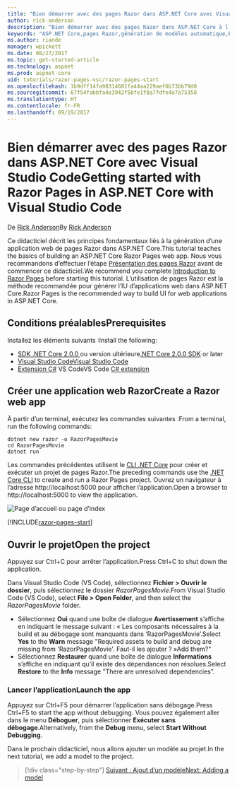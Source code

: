 ```yaml
---
title: "Bien démarrer avec des pages Razor dans ASP.NET Core avec Visual Studio Code"
author: rick-anderson
description: "Bien démarrer avec des pages Razor dans ASP.NET Core à l’aide de Visual Studio Code"
keywords: "ASP.NET Core,pages Razor,génération de modèles automatique,Entity Framework Core,EF,EF Core,base de données,mac,macOS,Visual Studio Code,Code"
ms.author: riande
manager: wpickett
ms.date: 08/27/2017
ms.topic: get-started-article
ms.technology: aspnet
ms.prod: aspnet-core
uid: tutorials/razor-pages-vsc/razor-pages-start
ms.openlocfilehash: 1b9dff14fa98314601fa44aa229aef6b73bb79d0
ms.sourcegitcommit: 67f54fabbfa4e3942f5bfe1f8a7fdfe4a7a75358
ms.translationtype: HT
ms.contentlocale: fr-FR
ms.lasthandoff: 09/19/2017
---
```

# <a name="getting-started-with-razor-pages-in-aspnet-core-with-visual-studio-code"></a><span data-ttu-id="abb74-104">Bien démarrer avec des pages Razor dans ASP.NET Core avec Visual Studio Code</span><span class="sxs-lookup"><span data-stu-id="abb74-104">Getting started with Razor Pages in ASP.NET Core with Visual Studio Code</span></span>

<span data-ttu-id="abb74-105">De [Rick Anderson](https://twitter.com/RickAndMSFT)</span><span class="sxs-lookup"><span data-stu-id="abb74-105">By [Rick Anderson](https://twitter.com/RickAndMSFT)</span></span>

<span data-ttu-id="abb74-106">Ce didacticiel décrit les principes fondamentaux liés à la génération d’une application web de pages Razor dans ASP.NET Core.</span><span class="sxs-lookup"><span data-stu-id="abb74-106">This tutorial teaches the basics of building an ASP.NET Core Razor Pages web app.</span></span> <span data-ttu-id="abb74-107">Nous vous recommandons d’effectuer l’étape [Présentation des pages Razor](xref:mvc/razor-pages/index) avant de commencer ce didacticiel.</span><span class="sxs-lookup"><span data-stu-id="abb74-107">We recommend you complete [Introduction to Razor Pages](xref:mvc/razor-pages/index) before starting this tutorial.</span></span> <span data-ttu-id="abb74-108">L’utilisation de pages Razor est la méthode recommandée pour générer l’IU d’applications web dans ASP.NET Core.</span><span class="sxs-lookup"><span data-stu-id="abb74-108">Razor Pages is the recommended way to build UI for web applications in ASP.NET Core.</span></span>

## <a name="prerequisites"></a><span data-ttu-id="abb74-109">Conditions préalables</span><span class="sxs-lookup"><span data-stu-id="abb74-109">Prerequisites</span></span>

<span data-ttu-id="abb74-110">Installez les éléments suivants :</span><span class="sxs-lookup"><span data-stu-id="abb74-110">Install the following:</span></span>

* <span data-ttu-id="abb74-111">[SDK .NET Core 2.0.0 ](https://www.microsoft.com/net/core) ou version ultérieure</span><span class="sxs-lookup"><span data-stu-id="abb74-111">[.NET Core 2.0.0 SDK](https://www.microsoft.com/net/core) or later</span></span>
* [<span data-ttu-id="abb74-112">Visual Studio Code</span><span class="sxs-lookup"><span data-stu-id="abb74-112">Visual Studio Code</span></span>](https://code.visualstudio.com)
* <span data-ttu-id="abb74-113">[Extension C#](https://marketplace.visualstudio.com/items?itemName=ms-vscode.csharp) VS Code</span><span class="sxs-lookup"><span data-stu-id="abb74-113">VS Code [C# extension](https://marketplace.visualstudio.com/items?itemName=ms-vscode.csharp)</span></span> 

## <a name="create-a-razor-web-app"></a><span data-ttu-id="abb74-114">Créer une application web Razor</span><span class="sxs-lookup"><span data-stu-id="abb74-114">Create a Razor web app</span></span>

<span data-ttu-id="abb74-115">À partir d’un terminal, exécutez les commandes suivantes :</span><span class="sxs-lookup"><span data-stu-id="abb74-115">From a terminal, run the following commands:</span></span>

```console
dotnet new razor -o RazorPagesMovie
cd RazorPagesMovie
dotnet run
```

<span data-ttu-id="abb74-116">Les commandes précédentes utilisent le [CLI .NET Core](https://docs.microsoft.com/dotnet/core/tools/dotnet) pour créer et exécuter un projet de pages Razor.</span><span class="sxs-lookup"><span data-stu-id="abb74-116">The preceding commands use the [.NET Core CLI](https://docs.microsoft.com/dotnet/core/tools/dotnet) to create and run a Razor Pages project.</span></span> <span data-ttu-id="abb74-117">Ouvrez un navigateur à l’adresse http://localhost:5000 pour afficher l’application.</span><span class="sxs-lookup"><span data-stu-id="abb74-117">Open a browser to http://localhost:5000 to view the application.</span></span>

![Page d’accueil ou page d’index](../razor-pages/razor-pages-start/_static/home.png)

[!INCLUDE[razor-pages-start](../../includes/RP/razor-pages-start.md)]

## <a name="open-the-project"></a><span data-ttu-id="abb74-119">Ouvrir le projet</span><span class="sxs-lookup"><span data-stu-id="abb74-119">Open the project</span></span>

<span data-ttu-id="abb74-120">Appuyez sur Ctrl+C pour arrêter l’application.</span><span class="sxs-lookup"><span data-stu-id="abb74-120">Press Ctrl+C to shut down the application.</span></span>

<span data-ttu-id="abb74-121">Dans Visual Studio Code (VS Code), sélectionnez **Fichier > Ouvrir le dossier**, puis sélectionnez le dossier *RazorPagesMovie*.</span><span class="sxs-lookup"><span data-stu-id="abb74-121">From Visual Studio Code (VS Code), select **File > Open Folder**, and then select the *RazorPagesMovie* folder.</span></span>

- <span data-ttu-id="abb74-122">Sélectionnez **Oui** quand une boîte de dialogue **Avertissement** s’affiche en indiquant le message suivant : « Les composants nécessaires à la build et au débogage sont manquants dans ‘RazorPagesMovie’.</span><span class="sxs-lookup"><span data-stu-id="abb74-122">Select **Yes** to the **Warn** message "Required assets to build and debug are missing from 'RazorPagesMovie'.</span></span> <span data-ttu-id="abb74-123">Faut-il les ajouter ? »</span><span class="sxs-lookup"><span data-stu-id="abb74-123">Add them?"</span></span>
- <span data-ttu-id="abb74-124">Sélectionnez **Restaurer** quand une boîte de dialogue **Informations** s’affiche en indiquant qu’il existe des dépendances non résolues.</span><span class="sxs-lookup"><span data-stu-id="abb74-124">Select **Restore** to the **Info** message "There are unresolved dependencies".</span></span>

### <a name="launch-the-app"></a><span data-ttu-id="abb74-125">Lancer l’application</span><span class="sxs-lookup"><span data-stu-id="abb74-125">Launch the app</span></span>

<span data-ttu-id="abb74-126">Appuyez sur Ctrl+F5 pour démarrer l’application sans débogage.</span><span class="sxs-lookup"><span data-stu-id="abb74-126">Press Ctrl+F5 to start the app without debugging.</span></span> <span data-ttu-id="abb74-127">Vous pouvez également aller dans le menu **Déboguer**, puis sélectionner **Exécuter sans débogage**.</span><span class="sxs-lookup"><span data-stu-id="abb74-127">Alternatively, from the **Debug** menu, select **Start Without Debugging**.</span></span>

<span data-ttu-id="abb74-128">Dans le prochain didacticiel, nous allons ajouter un modèle au projet.</span><span class="sxs-lookup"><span data-stu-id="abb74-128">In the next tutorial, we add a model to the project.</span></span> 

>[!div class="step-by-step"]
[<span data-ttu-id="abb74-129">Suivant : Ajout d’un modèle</span><span class="sxs-lookup"><span data-stu-id="abb74-129">Next: Adding a model</span></span>](xref:tutorials/razor-pages-vsc/model)  
